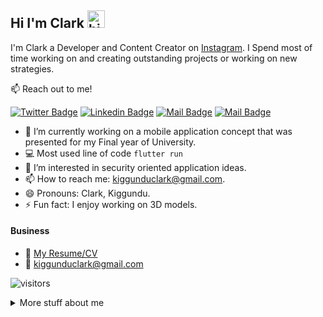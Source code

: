## Hi I'm Clark <img src="https://user-images.githubusercontent.com/1303154/88677602-1635ba80-d120-11ea-84d8-d263ba5fc3c0.gif" width="28px" alt="hi">

I'm Clark a Developer and Content Creator on [Instagram](https://www.instagram.com/clarkiscontent/). I Spend most of time working on and creating outstanding projects or working on new strategies.

:mailbox: Reach out to me!

[![Twitter Badge](https://img.shields.io/badge/-@ckiggundu-1ca0f1?style=flat&labelColor=1ca0f1&logo=twitter&logoColor=white&link=https://twitter.com/ckiggundu)](https://twitter.com/clarkiscontent) [![Linkedin Badge](https://img.shields.io/badge/-clarkkiggundu-0e76a8?style=flat&labelColor=0e76a8&logo=linkedin&logoColor=white)](www.linkedin.com/in/clark-kiggundu) [![Mail Badge](https://img.shields.io/badge/-@ckiggundu-e84393?style=flat&labelColor=e84393&logo=instagram&logoColor=white)](https://www.instagram.com/clarkiscontent/) [![Mail Badge](https://img.shields.io/badge/-ckiggundu-c0392b?style=flat&labelColor=c0392b&logo=gmail&logoColor=white)](mailto:kiggunduclark@gmail.com)

<!-- TODO: Add more profiles to the badges -->

- 🔭 I’m currently working on a mobile application concept that was presented for my Final year of University.
- :computer: Most used line of code `flutter run`
- 🤔 I’m interested in security oriented application ideas.
- 📫 How to reach me: kiggunduclark@gmail.com.
- 😄 Pronouns: Clark, Kiggundu.
- ⚡ Fun fact: I enjoy working on 3D models.

<!-- #### Top Technologies -->

<!-- TODO: Make technologies links takes you to repositories -->
<!-- 
[![React Badge](https://img.shields.io/badge/-React-61DBFB?style=for-the-badge&labelColor=black&logo=react&logoColor=61DBFB)](#) [![Javascript Badge](https://img.shields.io/badge/-Javascript-F0DB4F?style=for-the-badge&labelColor=black&logo=javascript&logoColor=F0DB4F)](#) [![Typescript Badge](https://img.shields.io/badge/-Typescript-007acc?style=for-the-badge&labelColor=black&logo=typescript&logoColor=007acc)](#) [![Nodejs Badge](https://img.shields.io/badge/-Nodejs-3C873A?style=for-the-badge&labelColor=black&logo=node.js&logoColor=3C873A)](#) [![GraphQL Badge](https://img.shields.io/badge/-GraphQl-e535ab?style=for-the-badge&labelColor=black&logo=node.js&logoColor=e535ab)](#) -->

<!--
### Tutorials

[<img align="left" alt="React" width="26px" src="https://raw.githubusercontent.com/github/explore/80688e429a7d4ef2fca1e82350fe8e3517d3494d/topics/react/react.png" />][reactplaylist]

[<img align="left" alt="HTML5" width="26px" src="https://raw.githubusercontent.com/github/explore/80688e429a7d4ef2fca1e82350fe8e3517d3494d/topics/html/html.png" />][htmltutorial]

[<img align="left" alt="JavaScript" width="26px" src="https://raw.githubusercontent.com/github/explore/80688e429a7d4ef2fca1e82350fe8e3517d3494d/topics/javascript/javascript.png" />][javascripttutorial]

[<img align="left" alt="Visual Studio Code" width="26px" src="https://raw.githubusercontent.com/github/explore/80688e429a7d4ef2fca1e82350fe8e3517d3494d/topics/visual-studio-code/visual-studio-code.png" />][vscodetutorial]

<img align="left" alt="Sass" width="26px" src="https://raw.githubusercontent.com/github/explore/80688e429a7d4ef2fca1e82350fe8e3517d3494d/topics/sass/sass.png" />

<img align="left" alt="Node.js" width="26px" src="https://raw.githubusercontent.com/github/explore/80688e429a7d4ef2fca1e82350fe8e3517d3494d/topics/nodejs/nodejs.png" />

<img align="left" alt="GraphQL" width="26px" src="https://raw.githubusercontent.com/github/explore/80688e429a7d4ef2fca1e82350fe8e3517d3494d/topics/graphql/graphql.png" />

<img align="left" alt="Deno" width="26px" src="https://raw.githubusercontent.com/github/explore/361e2821e2dea67711cde99c9c40ed357061cf27/topics/deno/deno.png" />

<img align="left" alt="SQL" width="26px" src="https://raw.githubusercontent.com/github/explore/80688e429a7d4ef2fca1e82350fe8e3517d3494d/topics/sql/sql.png" />

<img align="left" alt="MySQL" width="26px" src="https://raw.githubusercontent.com/github/explore/80688e429a7d4ef2fca1e82350fe8e3517d3494d/topics/mysql/mysql.png" />

<img align="left" alt="Git" width="26px" src="https://raw.githubusercontent.com/github/explore/80688e429a7d4ef2fca1e82350fe8e3517d3494d/topics/git/git.png" />

<img align="left" alt="MongoDB" width="26px" src="https://raw.githubusercontent.com/github/explore/80688e429a7d4ef2fca1e82350fe8e3517d3494d/topics/mongodb/mongodb.png" />

-->


#### Business
- :paperclip: [My Resume/CV]()
- :email: kiggunduclark@gmail.com


<!-- #### Profile Visits -->

![visitors](https://visitor-badge.glitch.me/badge?page_id=ckiggundu.ckiggundu)

<details>
<summary>
  More stuff about me
</summary>

<br >

I love sharing knowledge and putting strategies into action.



#### Github Stats

![ckiggundu's github stats](https://github-readme-stats.vercel.app/api?username=ckiggundu&count_private=true&theme=tokyonight&hide=contribs,prs)

</details>



